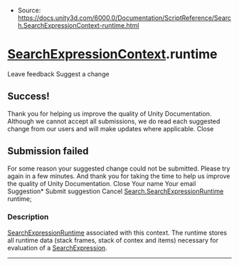 * Source: https://docs.unity3d.com/6000.0/Documentation/ScriptReference/Search.SearchExpressionContext-runtime.html

#  [SearchExpressionContext](https://docs.unity3d.com/6000.0/Documentation/ScriptReference/Search.SearchExpressionContext.html).runtime
Leave feedback
Suggest a change
## Success!
Thank you for helping us improve the quality of Unity Documentation. Although we cannot accept all submissions, we do read each suggested change from our users and will make updates where applicable.
Close
## Submission failed
For some reason your suggested change could not be submitted. Please <a>try again</a> in a few minutes. And thank you for taking the time to help us improve the quality of Unity Documentation.
Close
Your name Your email Suggestion* Submit suggestion
Cancel
[Search.SearchExpressionRuntime](https://docs.unity3d.com/6000.0/Documentation/ScriptReference/Search.SearchExpressionRuntime.html) runtime; 
### Description
[SearchExpressionRuntime](https://docs.unity3d.com/6000.0/Documentation/ScriptReference/Search.SearchExpressionRuntime.html) associated with this context. The runtime stores all runtime data (stack frames, stack of contex and items) necessary for evaluation of a [SearchExpression](https://docs.unity3d.com/6000.0/Documentation/ScriptReference/Search.SearchExpression.html).
* * *
